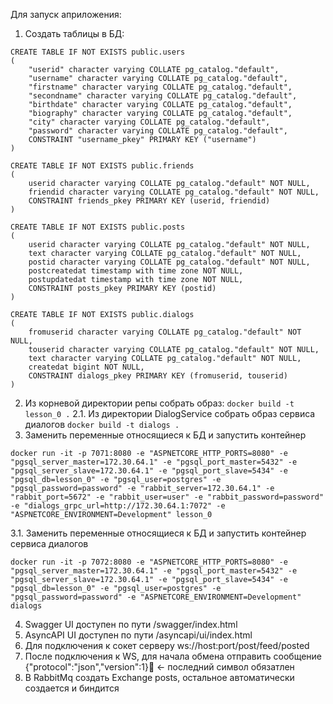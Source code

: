 Для запуск априложения:
1. Создать таблицы в БД:
```
CREATE TABLE IF NOT EXISTS public.users
(
    "userid" character varying COLLATE pg_catalog."default",
    "username" character varying COLLATE pg_catalog."default",
    "firstname" character varying COLLATE pg_catalog."default",
    "secondname" character varying COLLATE pg_catalog."default",
    "birthdate" character varying COLLATE pg_catalog."default",
    "biography" character varying COLLATE pg_catalog."default",
    "city" character varying COLLATE pg_catalog."default",
    "password" character varying COLLATE pg_catalog."default",
	CONSTRAINT "username_pkey" PRIMARY KEY ("username")
)

CREATE TABLE IF NOT EXISTS public.friends
(
    userid character varying COLLATE pg_catalog."default" NOT NULL,
    friendid character varying COLLATE pg_catalog."default" NOT NULL,
    CONSTRAINT friends_pkey PRIMARY KEY (userid, friendid)
)

CREATE TABLE IF NOT EXISTS public.posts
(
    userid character varying COLLATE pg_catalog."default" NOT NULL,
    text character varying COLLATE pg_catalog."default" NOT NULL,
    postid character varying COLLATE pg_catalog."default" NOT NULL,
    postcreatedat timestamp with time zone NOT NULL,
    postupdatedat timestamp with time zone NOT NULL,
    CONSTRAINT posts_pkey PRIMARY KEY (postid)
)

CREATE TABLE IF NOT EXISTS public.dialogs
(
    fromuserid character varying COLLATE pg_catalog."default" NOT NULL,
    touserid character varying COLLATE pg_catalog."default" NOT NULL,
    text character varying COLLATE pg_catalog."default" NOT NULL,
    createdat bigint NOT NULL,
    CONSTRAINT dialogs_pkey PRIMARY KEY (fromuserid, touserid)
)

```
2. Из корневой директории репы собрать образ: ```docker build -t lesson_0 .```
2.1. Из директории DialogService собрать образ сервиса диалогов ```docker build -t dialogs .```
3. Заменить переменные относящиеся к БД и запустить контейнер
```
docker run -it -p 7071:8080 -e "ASPNETCORE_HTTP_PORTS=8080" -e "pgsql_server_master=172.30.64.1" -e "pgsql_port_master=5432" -e "pgsql_server_slave=172.30.64.1" -e "pgsql_port_slave=5434" -e "pgsql_db=lesson_0" -e "pgsql_user=postgres" -e "pgsql_password=password" -e "rabbit_server=172.30.64.1" -e "rabbit_port=5672" -e "rabbit_user=user" -e "rabbit_password=password" -e "dialogs_grpc_url=http://172.30.64.1:7072" -e "ASPNETCORE_ENVIRONMENT=Development" lesson_0
```
3.1. Заменить переменные относящиеся к БД и запустить контейнер сервиса диалогов
```
docker run -it -p 7072:8080 -e "ASPNETCORE_HTTP_PORTS=8080" -e "pgsql_server_master=172.30.64.1" -e "pgsql_port_master=5432" -e "pgsql_server_slave=172.30.64.1" -e "pgsql_port_slave=5434" -e "pgsql_db=lesson_0" -e "pgsql_user=postgres" -e "pgsql_password=password" -e "ASPNETCORE_ENVIRONMENT=Development" dialogs
```
4. Swagger UI доступен по пути /swagger/index.html
5. AsyncAPI UI доступен по пути /asyncapi/ui/index.html
6. Для подключения к сокет серверу ws://host:port/post/feed/posted
7. После подключения к WS, для начала обмена отправить сообщение {"protocol":"json","version":1} <- последний символ обязатлен
8. В RabbitMq создать Exchange posts, остальное автоматически создается и биндится
